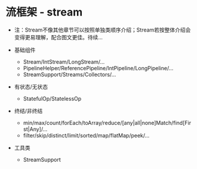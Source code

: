 # 流框架 - stream
* 注：Stream不像其他章节可以按照单独类顺序介绍；Stream若按整体介绍会变得更易理解，配合图文更佳。待续...

* 基础组件
	* Stream/IntStream/LongStream/...
	* PipelineHelper/ReferencePipeline/IntPipeline/LongPipeline/...
	* StreamSupport/Streams/Collectors/...
* 有状态/无状态
	* StatefulOp/StatelessOp
* 终结/非终结
	* min/max/count/forEach/toArray/reduce/[any|all|none]Match/find[First|Any]/...
	* filter/skip/distinct/limit/sorted/map/flatMap/peek/...
* 工具类
	* StreamSupport

